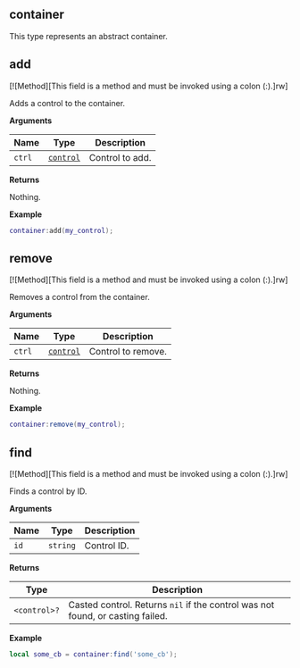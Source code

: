 ## container

This type represents an abstract container.

## add

[![Method][This field is a method and must be invoked using a colon (:).]rw]

Adds a control to the container.

**Arguments**

| Name | Type | Description |
| ---- | ---- | ----------- |
| `ctrl` | [`control`](/api/gui/control "This type represents an abstract GUI control.") | Control to add. |

**Returns**

Nothing.

**Example**

```lua
container:add(my_control);
```

## remove

[![Method][This field is a method and must be invoked using a colon (:).]rw]

Removes a control from the container.

**Arguments**

| Name | Type | Description |
| ---- | ---- | ----------- |
| `ctrl` | [`control`](/api/gui/control "This type represents an abstract GUI control.") | Control to remove. |

**Returns**

Nothing.

**Example**

```lua
container:remove(my_control);
```

## find

[![Method][This field is a method and must be invoked using a colon (:).]rw]

Finds a control by ID.

**Arguments**

| Name | Type | Description |
| ---- | ---- | ----------- |
| `id` | `string` | Control ID. |

**Returns**

| Type | Description |
| ---- | ----------- |
| `<control>?` | Casted control. Returns `nil` if the control was not found, or casting failed. |

**Example**

```lua
local some_cb = container:find('some_cb');
```